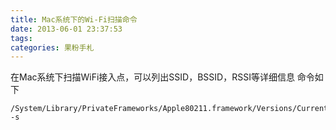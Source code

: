 ```yaml
---
title: Mac系统下的Wi-Fi扫描命令
date: 2013-06-01 23:37:53
tags:
categories: 果粉手札
---
```


在Mac系统下扫描WiFi接入点，可以列出SSID，BSSID，RSSI等详细信息
命令如下

```
/System/Library/PrivateFrameworks/Apple80211.framework/Versions/Current/Resources/airport -s
```
